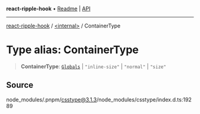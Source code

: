 **react-ripple-hook** • [Readme](../../README.md) \| [API](../../globals.md)

---

[react-ripple-hook](../../README.md) / [\<internal\>](../README.md) / ContainerType

# Type alias: ContainerType

> **ContainerType**: [`Globals`](Globals.md) \| `"inline-size"` \| `"normal"` \| `"size"`

## Source

node_modules/.pnpm/csstype@3.1.3/node_modules/csstype/index.d.ts:19289

